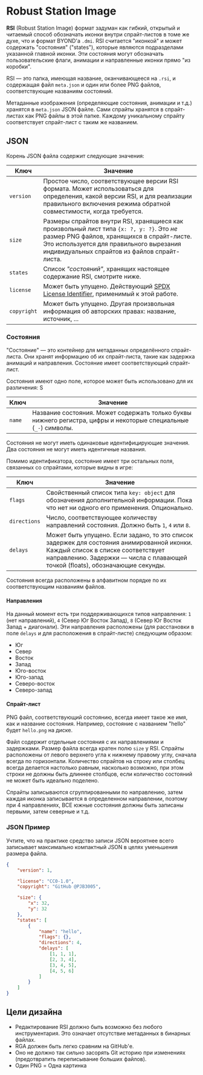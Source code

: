 # Robust Station Image

**RSI** (Robust Station Image) формат задуман как гибкий, открытый и читаемый способ обозначать иконки внутри спрайт-листов в томе же духе, что и формат BYOND'а `.dmi`. RSI считается "иконкой" и может содержать "состояния" ("states"), которые являются подразделами указанной главной иконки. Эти состояния могут обозначать пользовательские флаги, анимации и направленные иконки прямо "из коробки".

RSI — это папка, имеющая название, оканчивающееся на `.rsi`, и содержащая файл `meta.json` и один или более PNG файлов, соответствующие названиям состояний.

Метаданные изображения (определяющие состояния, анимации и т.д.) хранятся в `meta.json` JSON файле. Сами спрайты хранятся в спрайт-листах как PNG файлы в этой папке. Каждому уникальному спрайту соответствует спрайт-лист с таким же названием.

## JSON

Корень JSON файла содержит следующие значения:

Ключ | Значение
---- | --------
`version` | Простое число, соответствующее версии RSI формата. Может использоваться для определения, какой версии RSI, и для реализации правильного включения режима обратной совместимости, когда требуется.
`size` | Размеры спрайтов внутри RSI, хранящиеся как произвольный лист типа `{x: ?, y: ?}`. Это _не_ размер PNG файлов, хранящихся в спрайт-листе. Это используется для правильного вырезания индивидуальных спрайтов из файлов спрайт-листа.
`states` | Список _"состояний"_, хранящих настоящее содержание RSI, смотрите ниже.
`license` | Может быть упущено. Действующий [SPDX License Identifier](https://spdx.org/licenses/), применимый к этой работе.
`copyright` | Может быть упущено. Другая произвольная информация об авторских правах: название, источник, ...

### Состояния

"Состояние" — это контейнер для метаданных определённого спрайт-листа. Они хранят информацию об их спрайт-листа, такие как задержка анимаций и направления. Состояние имеет соответствующий спрайт-лист.

Состояния имеют одно поле, которое может быть использовано для их различения: S

Ключ | Значение
---- | --------
`name` | Название состояния. Может содержать только буквы нижнего регистра, цифры и некоторые специальные (`_-`) символы.

Состояния не могут иметь одинаковые идентифицирующие значения. Два состояния не могут иметь идентичные названия.

Помимо идентификатора, состояние имеет три остальных поля, связанных со спрайтами, которые видны в игре:

Ключ | Значение
---- | --------
`flags` | Свойственный список типа `key: object` для обозначения дополнительной информации. Пока что нет ни одного его применения. Опционально.
`directions` | Число, соответствующее количеству направлений состояния. Должно быть `1`, `4` или `8`.
`delays` | Может быть упущено. Если задано, то это список задержек для состояния анимированной иконки. Каждый список в списке соответствует направлению. Задержки — числа с плавающей точкой (floats), обозначающие секунды.

Состояния всегда расположены в алфавитном порядке по их соответствующим названиям файлов.

#### Направления

На данный момент есть три поддерживающихся типов направления: `1` (нет направлений), `4` (Север Юг Восток Запад), `8` (Север Юг Восток Запад + диагонали). Эти направления расположены (для расстановки в поле `delays` и для расположения в спрайт-листе) следующим образом:

* Юг
* Север
* Восток
* Запад
* Юго-восток
* Юго-запад
* Северо-восток
* Северо-запад

#### Спрайт-лист

PNG файл, соответствующий состоянию, всегда имеет такое же имя, как и название состояния. Например, состояние с названием "hello" будет `hello.png` на диске.

Файл содержит отдельные состояния с их направлениями и задержками. Размер файла всегда кратен полю `size` у RSI. Спрайты расположены от левого верхнего угла к нижнему правому углу, сначала всегда по горизонтали. Количество спрайтов на строку или столбец всегда делается настолько равным, насколько возможно, при этом строки не должны быть длиннее столбцов, если количество состояний не может быть идеально поделено.

Спрайты записываются сгруппированными по направлению, затем каждая иконка записывается в определенном направлении, поэтому при 4 направлениях, ВСЕ южные состояния должны быть записаны первыми, затем северные и т.д.

### JSON Пример

Учтите, что на практике средство записи JSON вероятнее всего записывает максимально компактный JSON в целях уменьшения размера файла.

```json
{
    "version": 1,

    "license": "CC0-1.0",
    "copyright": "GitHub @PJB3005",

    "size": {
        "x": 32,
        "y": 32
    },
    "states": [
        {
            "name": "hello",
            "flags": {},
            "directions": 4,
            "delays": [
                [1, 1, 1],
                [2, 3, 4],
                [3, 4, 5],
                [4, 5, 6]
            ]
        }
    ]
}
```

## Цели дизайна

* Редактирование RSI должно быть возможно без любого инструментария. Это означает отсутствие метаданных в бинарных файлах.
* RGA должен быть легко сравним на GitHub'е.
* Оно не должно так сильно засорять Git историю при изменениях (предотвратить переписывание больших файлов).
* Один PNG = Одна картинка
